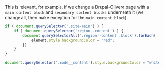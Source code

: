 This is relevant, for example, if we change a Drupal-Olivero page with a `main content block` and `secondary content blocks` underneath it (we change all, then make exception for the `main content block`).

```js
if ( document.querySelector('.site-main') ) {
    if ( document.querySelector('region--content') ) {
        document.querySelectorAll('.region--content .block').forEach( (element)=>{
            element.style.backgroundColor = "red";
        })
    }
}

document.querySelector('.node__content').style.backgroundColor = "white";
```
